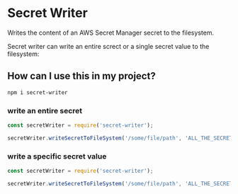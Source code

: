 # Secret Writer

Writes the content of an AWS Secret Manager secret to the filesystem.

Secret writer can write an entire screct or a single secret value to the filesystem:

## How can I use this in my project?

```bash
npm i secret-writer
```

### write an entire secret

```javascript
const secretWriter = require('secret-writer');

secretWriter.writeSecretToFileSystem('/some/file/path', 'ALL_THE_SECRETS');
```

### write a specific secret value

```javascript
const secretWriter = require('secret-writer');

secretWriter.writeSecretToFileSystem('/some/file/path', 'ALL_THE_SECRETS', 'SOME_SECRET');
```
